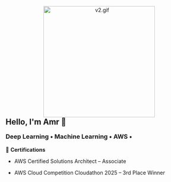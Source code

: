 <!-- GIF with no space below -->
<p align="center" style="margin: 0; padding: 0;">
  <img src="v3e copy.gif" width="300" alt="v2.gif" style="display: block; margin: 0; padding: 0;" />
</p>

<!-- Optional Text -->
<h2 align="left" style="margin-top: 0;">Hello, I'm Amr 👋</h2>
<h3 align="left" style="margin-top: 0;">Deep Learning • Machine Learning • AWS •     <!-- Spatial Statistics , Causal Inference -->   </h3>

<!-- Certifications Section -->
<p align="left">
  🏅 <strong>Certifications</strong><br>
  
  - AWS Certified Solutions Architect – Associate
  
  <!-- AWS Certified Machine Learning – Specialty -->
    
  - AWS Cloud Competition Cloudathon 2025 – 3rd Place Winner
</p>
